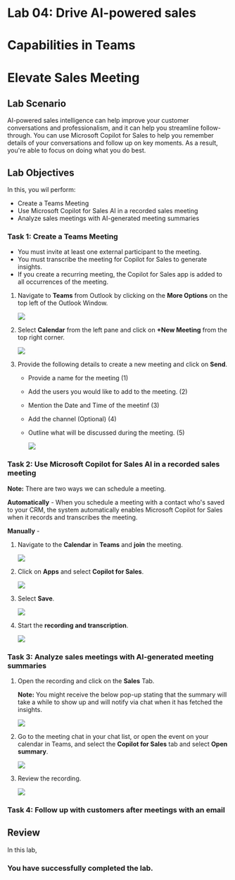 # Lab 04: Drive AI-powered sales 

# Capabilities in Teams 

# Elevate Sales Meeting 

## Lab Scenario

AI-powered sales intelligence can help improve your customer conversations and professionalism, and it can help you streamline follow-through. You can use Microsoft Copilot for Sales to help you remember details of your conversations and follow up on key moments. As a result, you're able to focus on doing what you do best.

## Lab Objectives

In this, you wil perform:

- Create a Teams Meeting
- Use Microsoft Copilot for Sales AI in a recorded sales meeting 
- Analyze sales meetings with AI-generated meeting summaries

### Task 1: Create a Teams Meeting

- You must invite at least one external participant to the meeting.
- You must transcribe the meeting for Copilot for Sales to generate insights.
- If you create a recurring meeting, the Copilot for Sales app is added to all occurrences of the meeting.

1. Navigate to **Teams** from Outlook by clicking on the **More Options** on the top left of the Outlook Window.

   ![](../media/4-4.png)

1. Select **Calendar** from the left pane and click on **+New Meeting** from the top right corner.

   ![](../media/4-1.png)

1. Provide the following details to create a new meeting and click on **Send**.

      - Provide a name for the meeting (1)
      - Add the users you would like to add to the meeting. (2)
      - Mention the Date and Time of the meetinf (3)
      - Add the channel (Optional) (4)
      - Outline what will be discussed during the meeting. (5)

           ![](../media/details.png)

### Task 2: Use Microsoft Copilot for Sales AI in a recorded sales meeting 

**Note:** There are two ways we can schedule a meeting.

**Automatically** - When you schedule a meeting with a contact who's saved to your CRM, the system automatically enables Microsoft Copilot for Sales when it records and transcribes the meeting.

**Manually** - 

1. Navigate to the **Calendar** in **Teams** and **join** the meeting.

   ![](../media/4-5.png)

1. Click on **Apps** and select **Copilot for Sales**.

   ![](../media/4-6.png)

1. Select **Save**.

   ![](../media/4-7.png)

1. Start the **recording and transcription**.

   ![](../media/4-10.png)

### Task 3: Analyze sales meetings with AI-generated meeting summaries

1. Open the recording and click on the **Sales** Tab.

      **Note:** You might receive the below pop-up stating that the summary will take a while to show up and will notify via chat when it has fetched the insights.

   ![](../media/4-3.png)

1. Go to the meeting chat in your chat list, or open the event on your calendar in Teams, and select the **Copilot for Sales** tab and select **Open summary**.

   ![](../media/4-8.png)

1. Review the recording.

   ![](../media/4-9.png)
   
### Task 4: Follow up with customers after meetings with an email 

## Review

In this lab, 

### You have successfully completed the lab.
